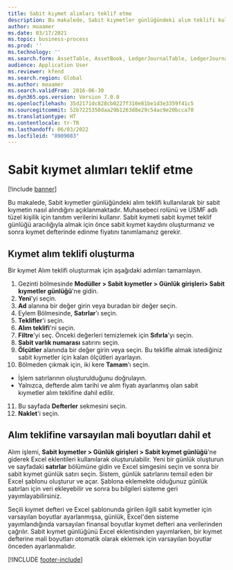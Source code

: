 ```yaml
---
title: Sabit kıymet alımları teklif etme
description: Bu makalede, Sabit kıymetler günlüğündeki alım teklifi kullanılarak bir sabit kıymetin nasıl alındığını açıklanmaktadır.
author: moaamer
ms.date: 03/17/2021
ms.topic: business-process
ms.prod: ''
ms.technology: ''
ms.search.form: AssetTable, AssetBook, LedgerJournalTable, LedgerJournalTransAsset, SysQueryForm
audience: Application User
ms.reviewer: kfend
ms.search.region: Global
ms.author: moaamer
ms.search.validFrom: 2016-06-30
ms.dyn365.ops.version: Version 7.0.0
ms.openlocfilehash: 35d2171dc828cb0227f310e81be1d3e3359f41c5
ms.sourcegitcommit: 52b7225350daa29b1263d8e29c54ac9e20bcca70
ms.translationtype: HT
ms.contentlocale: tr-TR
ms.lasthandoff: 06/03/2022
ms.locfileid: "8909083"
---
```

# <a name="propose-fixed-asset-acquisitions"></a>Sabit kıymet alımları teklif etme

[!include [banner](../../includes/banner.md)]

Bu makalede, Sabit kıymetler günlüğündeki alım teklifi kullanılarak bir sabit kıymetin nasıl alındığını açıklanmaktadır. Muhasebeci rolünü ve USMF adlı tüzel kişilik için tanıtım verilerini kullanır. Sabit kıymeti sabit kıymet teklif günlüğü aracılığıyla almak için önce sabit kıymet kaydını oluşturmanız ve sonra kıymet defterinde edinme fiyatını tanımlamanız gerekir.

## <a name="create-an-asset-acquisition-proposal"></a>Kıymet alım teklifi oluşturma

Bir kıymet Alım teklifi oluşturmak için aşağıdaki adımları tamamlayın. 

1. Gezinti bölmesinde **Modüller > Sabit kıymetler > Günlük girişleri> Sabit kıymetler günlüğü**'ne gidin.
2. **Yeni**'yi seçin.
3. **Ad** alanına bir değer girin veya buradan bir değer seçin.
4. Eylem Bölmesinde, **Satırlar**'ı seçin.
5. **Teklifler**'i seçin.
6. **Alım teklifi**'ni seçin.
7. **Filtre**'yi seç. Önceki değerleri temizlemek için **Sıfırla**'yı seçin.
8. **Sabit varlık numarası** satırını seçin.
9. **Ölçütler** alanında bir değer girin veya seçin. Bu teklifle almak istediğiniz sabit kıymetler için kalan ölçütleri ayarlayın.  
10. Bölmeden çıkmak için, iki kere **Tamam**'ı seçin.
- İşlem satırlarının oluşturulduğunu doğrulayın.  
- Yalnızca, defterde alım tarihi ve alım fiyatı ayarlanmış olan sabit kıymetler alım teklifine dahil edilir.  
11. Bu sayfada **Defterler** sekmesini seçin.
12. **Naklet**'i seçin.

## <a name="include-default-financial-dimensions-in-an-acquisition-proposal"></a>Alım teklifine varsayılan mali boyutları dahil et

Alım işlemi, **Sabit kıymetler > Günlük girişleri > Sabit kıymet günlüğü**'ne giderek Excel eklentileri kullanılarak oluşturulabilir. Yeni bir günlük oluşturun ve sayfadaki **satırlar** bölümüne gidin ve Excel simgesini seçin ve sonra bir sabit kıymet günlük satırı seçin. Sistem, günlük satırlarını temsil eden bir Excel şablonu oluşturur ve açar. Şablona eklemekte olduğunuz günlük satırları için veri ekleyebilir ve sonra bu bilgileri sisteme geri yayımlayabilirsiniz. 

Seçili kıymet defteri ve Excel şablonunda girilen ilgili sabit kıymetler için varsayılan boyutlar ayarlanmışsa, günlük, Excel'den sisteme yayımlandığında varsayılan finansal boyutlar kıymet defteri ana verilerinden çağrılır. Sabit kıymet günlüğünü Excel eklentisinden yayımlarken, bir kıymet defterine mali boyutları otomatik olarak eklemek için varsayılan boyutlar önceden ayarlanmalıdır.  


[!INCLUDE [footer-include](../../../includes/footer-banner.md)]
